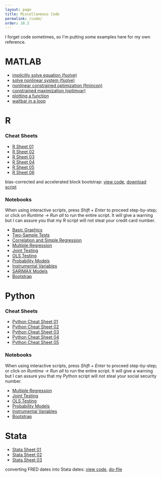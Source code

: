 ```yaml
---
layout: page
title: Miscellaneous Code
permalink: /code/
order: 10.3
---
```


I forget code sometimes, so I'm putting some examples here for my own reference.

# MATLAB
* [implicitly solve equation (fsolve)](https://matlab.mathworks.com/users/wmvolckmann/Published/fsolveexample/html/fsolveexample.html)
* [solve nonlinear system (fsolve)](https://matlab.mathworks.com/users/wmvolckmann/Published/systemsolve/html/systemsolve.html)
* [nonlinear constrained optimization (fmincon)](https://matlab.mathworks.com/users/wmvolckmann/Published/fminconexample/html/fminconexample.html)
* [constrained maximization (optimvar)](https://matlab.mathworks.com/users/wmvolckmann/Published/optimvarsexample/html/optimvarsexample.html)
* [plotting a function](https://matlab.mathworks.com/users/wmvolckmann/Published/fplotexample/html/fplotexample.html)
* [waitbar in a loop](https://matlab.mathworks.com/users/wmvolckmann/Published/waitbar/html/progressbar.html)


# R
### Cheat Sheets
 - [R Sheet 01](/grad/courses/materials/ecn102/Rsheet-01.pdf)
 - [R Sheet 02](/grad/courses/materials/ecn102/Rsheet-02.pdf)
 - [R Sheet 03](/grad/courses/materials/ecn102/Rsheet-03.pdf)
 - [R Sheet 04](/grad/courses/materials/ecn102/Rsheet-04.pdf)
 - [R Sheet 05](/grad/courses/materials/ecn102/Rsheet-05.pdf)
 - [R Sheet 06](/grad/courses/materials/ecn102/Rsheet-06.pdf)

bias-corrected and accelerated block bootstrap: [view code](https://github.com/wmvolckmann/wmvolckmann.github.io/blob/master/code/bcablockbootstrap.R), [download script](bcablockbootstrap.R)

### Notebooks
When using interactive scripts, press *Shift + Enter* to proceed step-by-step; or
click on *Runtime -> Run all* to run the entire script. It will give a warning but I
can assure you that my R script will not steal your credit card number.
 - [Basic Graphics](https://colab.research.google.com/drive/1TkTdZ4FAGHhuL8acM3uNGhHQ95kvbd7e?usp=sharing)
 - [Two-Sample Tests](https://colab.research.google.com/drive/1p8SiTIS6PCAFTn7h3Rrz63b4Q2fguW1J?usp=sharing)
 - [Correlation and Simple Regression](https://colab.research.google.com/drive/1UOofb_0qcgF68enCL2bYtN7U3zfZbqPy?usp=sharing)
 - [Multiple Regression](https://colab.research.google.com/drive/105kjMxIhP0B-le4pDYBKfTIP43ByTxYN?usp=sharing)
 - [Joint Testing](https://colab.research.google.com/drive/17niELnclHU6QLx8c58KLpcOy5Ks9WWWM?usp=sharing)
 - [OLS Testing](https://colab.research.google.com/drive/1vglGVMTmW_FBXBvS_HAdulacAZVpsAYW?usp=sharing)
 - [Probability Models](https://colab.research.google.com/drive/17GjlDHwrXct3UCVWarxgoib_RdcjtLoq?usp=sharing)
 - [Instrumental Variables](https://colab.research.google.com/drive/1E81AjoXpV05WIcFUQwOwiJhk8zbQ_4Vn?usp=sharing)
 - [SARIMAX Models](https://colab.research.google.com/drive/14MHBwHKiiM-zqsLUTgeOMhO7tDdzH4Nr?usp=sharing)
 - [Bootstrap](https://colab.research.google.com/drive/1xAg9pHHi6DTt3q7LoBuTl9dweao1Ddkn?usp=sharing)


# Python
### Cheat Sheets
- [Python Cheat Sheet 01](/code/python/PySheet-01.pdf)
- [Python Cheat Sheet 02](/code/python/PySheet-02.pdf)
- [Python Cheat Sheet 03](/code/python/PySheet-03.pdf)
- [Python Cheat Sheet 04](/code/python/PySheet-04.pdf)
- [Python Cheat Sheet 05](/code/python/PySheet-05.pdf)

### Notebooks
When using interactive scripts, press *Shift + Enter* to proceed step-by-step; or
click on *Runtime -> Run all* to run the entire script. It will give a warning but I
can assure you that my Python script will not steal your social security number.
 - [Multiple Regression](https://colab.research.google.com/drive/1OXyrsgUcbdzXB0BYX1CWLcfQAvW-uYjU?usp=sharing)
 - [Joint Testing](https://colab.research.google.com/drive/1sDUfffVr3qvwD1XNhCMhI-NKaE1cR_U2?usp=sharing)
 - [OLS Testing](https://colab.research.google.com/drive/1-IU2JfymeZ7SNnDWZGefstXsjXSUv8ZJ?usp=sharing)
 - [Probability Models](https://colab.research.google.com/drive/11luJrdt5ig3lwYGv7dwelq9UPSTtw6GS?usp=sharing)
 - [Instrumental Variables](https://colab.research.google.com/drive/1DGwqI-0kraCB91cxAWaKi6ahrwhcHQyh?usp=sharing)
 - [Bootstrap](https://colab.research.google.com/drive/1nBMOQmzm4y-L9ZiWcHt7qpl208bGi-YS?usp=sharing)


# Stata
  - [Stata Sheet 01](https://www.wimivo.com/grad/courses/materials/ecn102/stata-01.pdf)
  - [Stata Sheet 02](https://www.wimivo.com/grad/courses/materials/ecn102/stata-02.pdf)
  - [Stata Sheet 03](https://www.wimivo.com/grad/courses/materials/ecn102/stata-03.pdf)

converting FRED dates into Stata dates: [view code](https://github.com/wmvolckmann/wmvolckmann.github.io/blob/master/code/FREDmonthly.do), [do-file](FREDmonthly.do)
